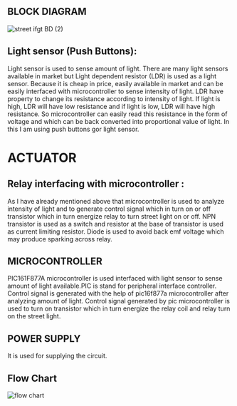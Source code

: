 ## BLOCK DIAGRAM



![street ifgt BD (2)](https://user-images.githubusercontent.com/87614111/155726708-655ed321-67e5-4839-b58f-dad108a8813e.jpg)




## Light sensor (Push Buttons):

Light sensor is used to sense amount of light. There are many light sensors available in market but Light dependent resistor (LDR) is used as a light sensor. Because it is cheap in price, easily available in market and can be easily interfaced with microcontroller to sense intensity of light. LDR have property to change its resistance according to intensity of light. If light is high, LDR will have low resistance and if light is low, LDR will have high resistance. So microcontroller can easily read this resistance in the form of voltage and which can be back converted into proportional value of light. In this I am using push buttons gor light sensor.

# ACTUATOR

## Relay interfacing with microcontroller :

As I have already mentioned above that microcontroller is used to analyze intensity of light and to generate control signal which in turn on or off transistor which in turn energize relay to turn street light on or off. NPN transistor is used as a switch and resistor at the base of transistor is used as current limiting resistor. Diode is used to avoid back emf voltage which may produce sparking across relay.

## MICROCONTROLLER

PIC161F877A microcontroller is used interfaced with light sensor to sense amount of light available.PIC is stand for peripheral interface controller. Control signal is generated with the help of pic16f877a microcontroller after analyzing amount of light. Control signal generated by pic microcontroller is used to turn on transistor which in turn energize the relay coil and relay turn on the street light.

## POWER SUPPLY
It is used for supplying the circuit.

## Flow Chart

![flow chart](https://user-images.githubusercontent.com/87614111/155730323-49fef84c-520a-42d5-9bcf-b601065ae22c.jpg)


